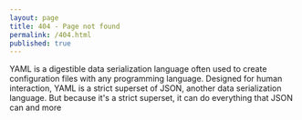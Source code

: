 ```yaml
---
layout: page
title: 404 - Page not found
permalink: /404.html
published: true
---
```


YAML is a digestible data serialization language often used to create configuration files with any programming language. Designed for human interaction, YAML is a strict superset of JSON, another data serialization language. But because it's a strict superset, it can do everything that JSON can and more